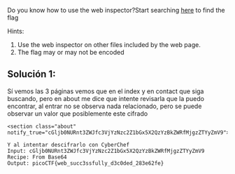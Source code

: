 Do you know how to use the web inspector?Start searching [here](http://titan.picoctf.net:57555/) to find the flag

Hints:
1. Use the web inspector on other files included by the web page.
2. The flag may or may not be encoded

## Solución 1:
Sí vemos las 3 páginas vemos que en el index y en contact que siga buscando, pero en about me dice que intente revisarla que la puedo encontrar, al entrar no se observa nada relacionado, pero se puede observar un valor que posiblemente este cifrado
```
<section class="about" notify_true="cGljb0NURnt3ZWJfc3VjYzNzc2Z1bGx5X2QzYzBkZWRfMjgzZTYyZmV9">

Y al intentar descifrarlo con CyberChef
Input: cGljb0NURnt3ZWJfc3VjYzNzc2Z1bGx5X2QzYzBkZWRfMjgzZTYyZmV9
Recipe: From Base64
Output: picoCTF{web_succ3ssfully_d3c0ded_283e62fe}
```
